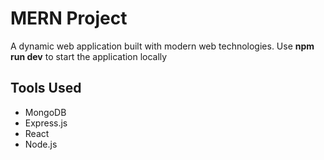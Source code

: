 # MERN Project

A dynamic web application built with modern web technologies. Use **npm run dev** to start the application locally

## Tools Used
- MongoDB
- Express.js
- React
- Node.js
